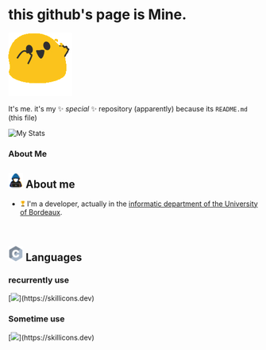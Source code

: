 <!-- LINK github -->
# this github's page is Mine.

![MEGA HAPPY STONKS](https://github.com/alex-bouget/alex-bouget/blob/main/img/happy.gif?raw=true)

It's me. it's my ✨ _special_ ✨ repository (apparently) because its `README.md` (this file)

![My Stats](https://github-readme-stats.vercel.app/api?username=alex-bouget&count_private=true&show_icons=true&theme=radical)


<!-- LINK ABOUT ME -->

### About Me

## <picture><img src = "https://github.com/alex-bouget/alex-bouget/blob/main/img/computer.gif?raw=true" width = 30px></picture> About me

- <img src="https://github.com/alex-bouget/alex-bouget/blob/main/img/trophy.gif?raw=true" width = 10px> I'm a developer, actually in the [informatic department of the University of Bordeaux](https://www.iut.u-bordeaux.fr/info/).

<br>

<!-- LINK LANGUAGES -->

## <picture><img src = "https://github.com/alex-bouget/alex-bouget/blob/main/img/programming-languages.gif?raw=true" width = 30px></picture> Languages

### recurrently use

[![](https://skillicons.dev/icons?i=js,html,css,php,cpp,mysql,python,bash,git,github,)](https://skillicons.dev)

### Sometime use

[![](https://skillicons.dev/icons?i=vuejs,java,c,cs,gitlab,markdown,)](https://skillicons.dev)